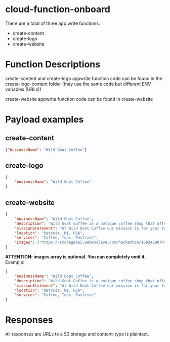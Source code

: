 # cloud-function-onboard

There are a total of three app write functions:
- create-content
- create-logo
- create-website

# Function Descriptions
create-content and create-logo appwrite function code can be found in the create-logo-content folder (they use the same code but different ENV variables (URLs))

create-website appwrite function code can be found in create-website

# Payload examples

## create-content
```json
{"businessName": "Wild Goat Coffee"}
```

## create-logo
```json
{
	"businessName": "Wild Goat Coffee"
}
```

## create-website
```json
{
	"businessName": "Wild Goat Coffee",
	"description": "Wild Goat Coffee is a botique coffee shop that offers the highest quality beans to wake you up in the morning and keep your day going strong. We offer a very laid back atmosphere and we host poetry nights every Saturday. Come in, drink good coffee, and become crazy",
	"missionStatement": "At Wild Goat Coffee our mission is for your to become crazy hyped up on caffeiene. When you leave our coffee shop, you will be all jacked up on espresso shots.",
	"location": "Detroit, MI, USA",
	"services": "Coffee, Teas, Pastries",
	"images": ["https://storageapi.webenclave.com/hackathon/1692429874431.png", "https://storageapi.webenclave.com/hackathon/1692430527112.png", "https://storageapi.webenclave.com/hackathon/1692430574612.png", "https://storageapi.webenclave.com/hackathon/1692464910504.png", "https://storageapi.webenclave.com/hackathon/1692464973975.png", "https://storageapi.webenclave.com/hackathon/1692465242332.png"]
}
```

**ATTENTION: images array is optional. You can completely omit it.**
Example:
```json
{
	"businessName": "Wild Goat Coffee",
	"description": "Wild Goat Coffee is a botique coffee shop that offers the highest quality beans to wake you up in the morning and keep your day going strong. We offer a very laid back atmosphere and we host poetry nights every Saturday. Come in, drink good coffee, and become crazy",
	"missionStatement": "At Wild Goat Coffee our mission is for your to become crazy hyped up on caffeiene. When you leave our coffee shop, you will be all jacked up on espresso shots.",
	"location": "Detroit, MI, USA",
	"services": "Coffee, Teas, Pastries"
}
```

# Responses

All responses are URLs to a S3 storage and content-type is plaintext. 